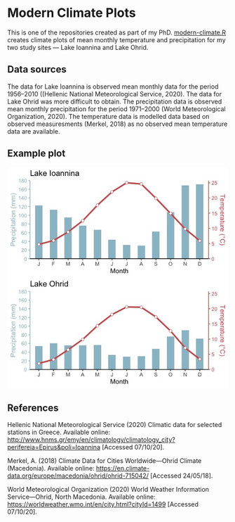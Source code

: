 # Modern Climate Plots

This is one of the repositories created as part of my PhD. [modern-climate.R](https://github.com/robynfsj/phd-modern-climate-plots/blob/main/modern-climate.R) creates climate plots of mean monthly temperature and precipitation for my two study sites — Lake Ioannina and Lake Ohrid. 

## Data sources
The data for Lake Ioannina is observed mean monthly data for the period 1956–2010 ((Hellenic National Meteorological Service, 2020). The data for Lake Ohrid was more difficult to obtain. The precipitation data is observed mean monthly precipitation for the period 1971–2000 (World Meteorological Organization, 2020). The temperature data is modelled data based on observed measuresments (Merkel, 2018) as no observed mean temperature data are available.

## Example plot
![Climate plots for Ioannina and Ohrid](https://github.com/robynfsj/phd-modern-climate-plots/blob/main/plots/both-plots.jpeg?raw=true)

## References

Hellenic National Meteorological Service (2020) Climatic data for selected stations in Greece. Available online: http://www.hnms.gr/emy/en/climatology/climatology_city?perifereia=Epirus&poli=Ioannina [Accessed 07/10/20].

Merkel, A. (2018) Climate Data for Cities Worldwide—Ohrid Climate (Macedonia). Available online: https://en.climate-data.org/europe/macedonia/ohrid/ohrid-715042/ [Accessed 24/05/18].

World Meteorological Organization (2020) World Weather Information Service—Ohrid, North Macedonia. Available online: https://worldweather.wmo.int/en/city.html?cityId=1499 [Accessed 07/10/20].
